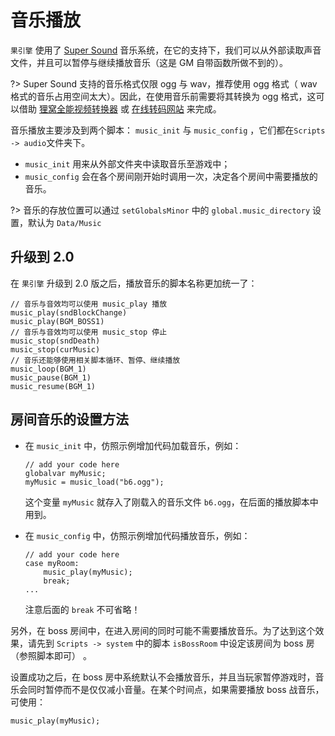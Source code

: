 # 音乐播放

`果引擎` 使用了 [Super Sound](http://gmc.yoyogames.com/index.php?showtopic=120034) 音乐系统，在它的支持下，我们可以从外部读取声音文件，并且可以暂停与继续播放音乐（这是 GM 自带函数所做不到的）。

?> Super Sound 支持的音乐格式仅限 ogg 与 wav，推荐使用 ogg 格式（ wav 格式的音乐占用空间太大）。因此，在使用音乐前需要将其转换为 ogg 格式，这可以借助 [狸窝全能视频转换器](http://www.leawo.cn) 或 [在线转码网站](https://convertio.co/zh/) 来完成。

音乐播放主要涉及到两个脚本： `music_init` 与 `music_config` ，它们都在`Scripts -> audio`文件夹下。

* `music_init` 用来从外部文件夹中读取音乐至游戏中；
* `music_config` 会在各个房间刚开始时调用一次，决定各个房间中需要播放的音乐。

?> 音乐的存放位置可以通过 `setGlobalsMinor` 中的 `global.music_directory` 设置，默认为 `Data/Music`

## 升级到 2.0

在 `果引擎` 升级到 2.0 版之后，播放音乐的脚本名称更加统一了：

```gml
// 音乐与音效均可以使用 music_play 播放
music_play(sndBlockChange)
music_play(BGM_BOSS1)
// 音乐与音效均可以使用 music_stop 停止
music_stop(sndDeath)
music_stop(curMusic)
// 音乐还能够使用相关脚本循环、暂停、继续播放
music_loop(BGM_1)
music_pause(BGM_1)
music_resume(BGM_1)
```

## 房间音乐的设置方法

* 在 `music_init` 中，仿照示例增加代码加载音乐，例如：
  ```gml
  // add your code here
  globalvar myMusic;
  myMusic = music_load("b6.ogg");
  ```
  这个变量 `myMusic` 就存入了刚载入的音乐文件 `b6.ogg`，在后面的播放脚本中用到。
* 在 `music_config` 中，仿照示例增加代码播放音乐，例如：

  ```gml
  // add your code here
  case myRoom:
      music_play(myMusic);
      break;
  ...
  ```

  注意后面的 `break` 不可省略！

另外，在 boss 房间中，在进入房间的同时可能不需要播放音乐。为了达到这个效果，请先到 `Scripts -> system` 中的脚本 `isBossRoom` 中设定该房间为 boss 房（参照脚本即可） 。

设置成功之后，在 boss 房中系统默认不会播放音乐，并且当玩家暂停游戏时，音乐会同时暂停而不是仅仅减小音量。在某个时间点，如果需要播放 boss 战音乐，可使用：

```gml
music_play(myMusic);
```
